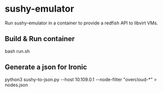 sushy-emulator
==============

Run sushy-emulator in a container to provide a redfish API to libvirt VMs.

Build & Run container
---------------------

bash run.sh


Generate a json for Ironic
--------------------------

python3 sushy-to-json.py --host 10.109.0.1 --node-filter "overcloud-*" > nodes.json
